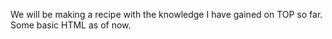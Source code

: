 We will be making a recipe with the knowledge I have gained on TOP so far. 
Some basic HTML as of now.
